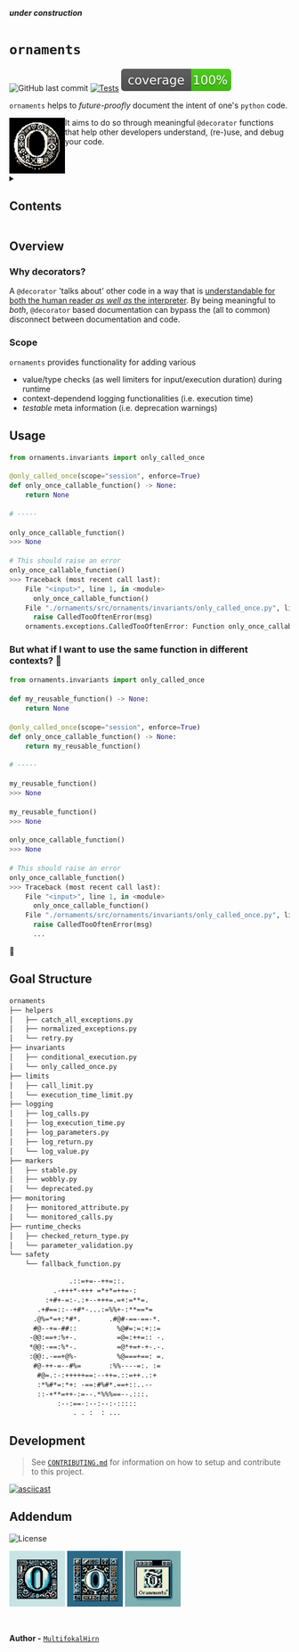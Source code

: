 
<!-- markdownlint-disable -->
*****under construction*****

<p align="center">
  <!-- github-banner-start -->
    <h1><code>ornaments</code></h1>
  <!-- github-banner-end -->
</p>

<!-- markdownlint-restore -->
![GitHub last commit](https://img.shields.io/github/last-commit/MultifokalHirn/ornaments)
[![Tests](https://github.com/MultifokalHirn/ornaments/actions/workflows/python-checks.yaml/badge.svg?branch=main)](https://github.com/MultifokalHirn/ornaments/actions/workflows/python-checks.yaml)
![Coverage](./docs/img/coverage.svg)

<!-- ![GitHub issues](https://img.shields.io/github/issues/MultifokalHirn/ornaments)
![GitHub tag (latest SemVer)](https://img.shields.io/github/v/tag/MultifokalHirn/ornaments) -->

`ornaments` helps to *future-proofly* document the intent of one's `python` code.

<img align="left" src="./docs/img/ornaments.png" width="100" height="100" />

It aims to do so through meaningful `@decorator` functions that help other developers understand, (re-)use, and debug your code.

<br clear="left"/>

<details>

<summary><h2>Contents</h2></summary>

- [Overview](#overview)
  - [Why decorators?](#why-decorators)
  - [Scope](#scope)
- [Usage](#usage)
  - [But what if I want to use the same function in different contexts? 🤔](#but-what-if-i-want-to-use-the-same-function-in-different-contexts-)
- [Goal Structure](#goal-structure)
- [Development](#development)
- [Addendum](#addendum)

</details>

## Overview

### Why decorators?

A `@decorator` 'talks about' other code in a way that is <u>understandable for both the human reader *as well as* the interpreter</u>. By being meaningful to *both*, `@decorator` based documentation can bypass the (all to common) disconnect between documentation and code.

### Scope

`ornaments` provides functionality for adding various

- value/type checks (as well limiters for input/execution duration) during runtime
- context-dependend logging functionalities (i.e. execution time)
- *testable* meta information (i.e. deprecation warnings)

## Usage

``` python
from ornaments.invariants import only_called_once

@only_called_once(scope="session", enforce=True)
def only_once_callable_function() -> None:
    return None

# -----

only_once_callable_function()
>>> None

# This should raise an error
only_once_callable_function()
>>> Traceback (most recent call last):
    File "<input>", line 1, in <module>
      only_once_callable_function()
    File "./ornaments/src/ornaments/invariants/only_called_once.py", line 45, in wrapper
      raise CalledTooOftenError(msg)
    ornaments.exceptions.CalledTooOftenError: Function only_once_callable_function has already been called in session. call_scope=(4522676512, <function only_once_callable_function at 0x10d929120>)
```

### But what if I want to use the same function in different contexts? 🤔

``` python
from ornaments.invariants import only_called_once

def my_reusable_function() -> None:
    return None

@only_called_once(scope="session", enforce=True)
def only_once_callable_function() -> None:
    return my_reusable_function()

# -----

my_reusable_function()
>>> None

my_reusable_function()
>>> None

only_once_callable_function()
>>> None

# This should raise an error
only_once_callable_function()
>>> Traceback (most recent call last):
    File "<input>", line 1, in <module>
      only_once_callable_function()
    File "./ornaments/src/ornaments/invariants/only_called_once.py", line 45, in wrapper
      raise CalledTooOftenError(msg)
      ...
```

<!-- <img width="1421" alt="Screenshot 2023-12-21 at 01 48 35" src="https://github.com/MultifokalHirn/ornaments/assets/7870758/8fce40d2-65e4-4c1f-8077-d5eb40641bc5"> -->
🚀

<!-- ## Ideas

``` python
if [typecheck | boolcheck | truthycheck | positivecheck | ...] and [raise | log | ...] error
```

. -->

## Goal Structure

``` txt
ornaments
├── helpers
│   ├── catch_all_exceptions.py
│   ├── normalized_exceptions.py
│   └── retry.py
├── invariants
│   ├── conditional_execution.py
│   └── only_called_once.py
├── limits
│   ├── call_limit.py
│   └── execution_time_limit.py
├── logging
│   ├── log_calls.py
│   ├── log_execution_time.py
│   ├── log_parameters.py
│   ├── log_return.py
│   └── log_value.py
├── markers
│   ├── stable.py
│   ├── wobbly.py
│   └── deprecated.py
├── monitoring
│   ├── monitored_attribute.py
│   └── monitored_calls.py
├── runtime_checks
│   ├── checked_return_type.py
│   └── parameter_validation.py
└── safety
    └── fallback_function.py
```

``` txt
               .::=+=--++=::.
           .-+++*-+++ =*+*=++=-:
         :+#+-=:-.:+--+++=.=+:=**=.
       .+#==::--+#*-...:=%%+-:**==*=
      .@%=*=+:*#*.       .#@#-==-==-*.
      #@--+=-##::          %@#=:=:+::=
     -@@:==+:%+-.          =@=:++=:: -.
     *@@:-==:%*-.          =@*+=+-+-.-.
     :@@:.-==+@%-          %@===+==: =.
      #@-++-=--#%=       :%%----=:. :=
       #@=.:-:+++++==:--++=.::=++..:+
       :*%#*=:*+: -==:#%#*.==+::..--
       ::-+**=++-:=--.*%%%==--.:::.
            :--:==-:--:--:-:::::
                . . :  : ...
```

## Development
>
> See [`CONTRIBUTING.md`](./CONTRIBUTING.md) for information on how to setup and contribute to this project.

[![asciicast](https://asciinema.org/a/628233.svg)](https://asciinema.org/a/628233)

## Addendum

![License](https://img.shields.io/github/license/MultifokalHirn/ornaments)

<div>
  <img align="center" src="./docs/img/o1.png" width="100" height="100" />
  <img align="center" src="./docs/img/o2.png" width="100" height="100" />
  <img align="center" src="./docs/img/oran.png" width="100" height="100" />
</div>
<br />
<br />

**Author -** [`MultifokalHirn`](https://github.com/MultifokalHirn)
